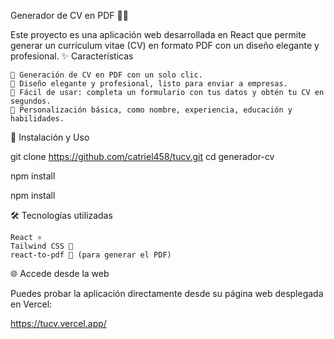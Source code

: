 Generador de CV en PDF 📝🚀

Este proyecto es una aplicación web desarrollada en React que permite generar un currículum vitae (CV) en formato PDF con un diseño elegante y profesional.
✨ Características

    📄 Generación de CV en PDF con un solo clic.
    🎨 Diseño elegante y profesional, listo para enviar a empresas.
    📝 Fácil de usar: completa un formulario con tus datos y obtén tu CV en segundos.
    📌 Personalización básica, como nombre, experiencia, educación y habilidades.

🚀 Instalación y Uso

git clone https://github.com/catriel458/tucv.git
cd generador-cv

npm install

npm install

🛠 Tecnologías utilizadas

    React ⚛️
    Tailwind CSS 🎨
    react-to-pdf 📄 (para generar el PDF)

🌐 Accede desde la web

Puedes probar la aplicación directamente desde su página web desplegada en Vercel:

https://tucv.vercel.app/
